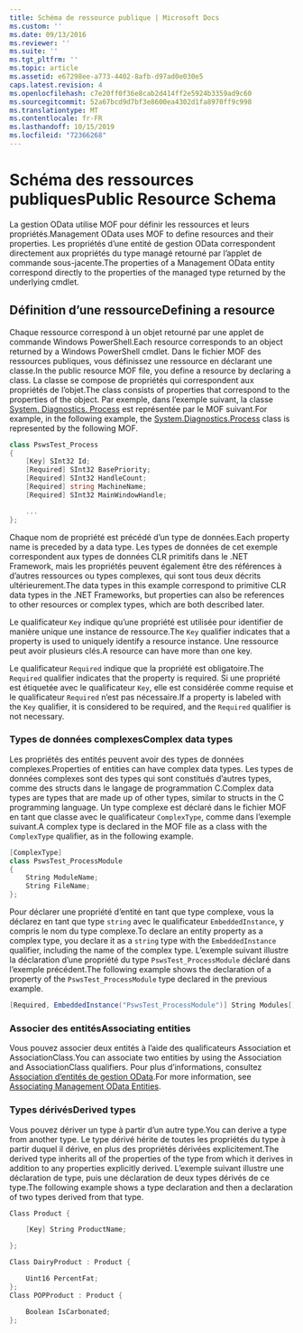 ```yaml
---
title: Schéma de ressource publique | Microsoft Docs
ms.custom: ''
ms.date: 09/13/2016
ms.reviewer: ''
ms.suite: ''
ms.tgt_pltfrm: ''
ms.topic: article
ms.assetid: e67298ee-a773-4402-8afb-d97ad0e030e5
caps.latest.revision: 4
ms.openlocfilehash: c7e20ff0f36e8cab2d414ff2e5924b3359ad9c60
ms.sourcegitcommit: 52a67bcd9d7bf3e8600ea4302d1fa8970ff9c998
ms.translationtype: MT
ms.contentlocale: fr-FR
ms.lasthandoff: 10/15/2019
ms.locfileid: "72366268"
---
```

# <a name="public-resource-schema"></a><span data-ttu-id="9a120-102">Schéma des ressources publiques</span><span class="sxs-lookup"><span data-stu-id="9a120-102">Public Resource Schema</span></span>

<span data-ttu-id="9a120-103">La gestion OData utilise MOF pour définir les ressources et leurs propriétés.</span><span class="sxs-lookup"><span data-stu-id="9a120-103">Management OData uses MOF to define resources and their properties.</span></span> <span data-ttu-id="9a120-104">Les propriétés d’une entité de gestion OData correspondent directement aux propriétés du type managé retourné par l’applet de commande sous-jacente.</span><span class="sxs-lookup"><span data-stu-id="9a120-104">The properties of a Management OData entity correspond directly to the properties of the managed type returned by the underlying cmdlet.</span></span>

## <a name="defining-a-resource"></a><span data-ttu-id="9a120-105">Définition d’une ressource</span><span class="sxs-lookup"><span data-stu-id="9a120-105">Defining a resource</span></span>

<span data-ttu-id="9a120-106">Chaque ressource correspond à un objet retourné par une applet de commande Windows PowerShell.</span><span class="sxs-lookup"><span data-stu-id="9a120-106">Each resource corresponds to an object returned by a Windows PowerShell cmdlet.</span></span> <span data-ttu-id="9a120-107">Dans le fichier MOF des ressources publiques, vous définissez une ressource en déclarant une classe.</span><span class="sxs-lookup"><span data-stu-id="9a120-107">In the public resource MOF file, you define a resource by declaring a class.</span></span> <span data-ttu-id="9a120-108">La classe se compose de propriétés qui correspondent aux propriétés de l’objet.</span><span class="sxs-lookup"><span data-stu-id="9a120-108">The class consists of properties that correspond to the properties of the object.</span></span> <span data-ttu-id="9a120-109">Par exemple, dans l’exemple suivant, la classe [System. Diagnostics. Process](/dotnet/api/System.Diagnostics.Process) est représentée par le MOF suivant.</span><span class="sxs-lookup"><span data-stu-id="9a120-109">For example, in the following example, the [System.Diagnostics.Process](/dotnet/api/System.Diagnostics.Process) class is represented by the following MOF.</span></span>

```csharp
class PswsTest_Process
{
    [Key] SInt32 Id;
    [Required] SInt32 BasePriority;
    [Required] SInt32 HandleCount;
    [Required] string MachineName;
    [Required] SInt32 MainWindowHandle;

    ...
};
```

<span data-ttu-id="9a120-110">Chaque nom de propriété est précédé d’un type de données.</span><span class="sxs-lookup"><span data-stu-id="9a120-110">Each property name is preceded by a data type.</span></span> <span data-ttu-id="9a120-111">Les types de données de cet exemple correspondent aux types de données CLR primitifs dans le .NET Framework, mais les propriétés peuvent également être des références à d’autres ressources ou types complexes, qui sont tous deux décrits ultérieurement.</span><span class="sxs-lookup"><span data-stu-id="9a120-111">The data types in this example correspond to primitive CLR data types in the .NET Frameworks, but properties can also be references to other resources or complex types, which are both described later.</span></span>

<span data-ttu-id="9a120-112">Le qualificateur `Key` indique qu’une propriété est utilisée pour identifier de manière unique une instance de ressource.</span><span class="sxs-lookup"><span data-stu-id="9a120-112">The `Key` qualifier indicates that a property is used to uniquely identify a resource instance.</span></span> <span data-ttu-id="9a120-113">Une ressource peut avoir plusieurs clés.</span><span class="sxs-lookup"><span data-stu-id="9a120-113">A resource can have more than one key.</span></span>

<span data-ttu-id="9a120-114">Le qualificateur `Required` indique que la propriété est obligatoire.</span><span class="sxs-lookup"><span data-stu-id="9a120-114">The `Required` qualifier indicates that the property is required.</span></span> <span data-ttu-id="9a120-115">Si une propriété est étiquetée avec le qualificateur `Key`, elle est considérée comme requise et le qualificateur `Required` n’est pas nécessaire.</span><span class="sxs-lookup"><span data-stu-id="9a120-115">If a property is labeled with the `Key` qualifier, it is considered to be required, and the `Required` qualifier is not necessary.</span></span>

### <a name="complex-data-types"></a><span data-ttu-id="9a120-116">Types de données complexes</span><span class="sxs-lookup"><span data-stu-id="9a120-116">Complex data types</span></span>

<span data-ttu-id="9a120-117">Les propriétés des entités peuvent avoir des types de données complexes.</span><span class="sxs-lookup"><span data-stu-id="9a120-117">Properties of entities can have complex data types.</span></span> <span data-ttu-id="9a120-118">Les types de données complexes sont des types qui sont constitués d’autres types, comme des structs dans le langage de programmation C.</span><span class="sxs-lookup"><span data-stu-id="9a120-118">Complex data types are types that are made up of other types, similar to structs in the C programming language.</span></span> <span data-ttu-id="9a120-119">Un type complexe est déclaré dans le fichier MOF en tant que classe avec le qualificateur `ComplexType`, comme dans l’exemple suivant.</span><span class="sxs-lookup"><span data-stu-id="9a120-119">A complex type is declared in the MOF file as a class with the `ComplexType` qualifier, as in the following example.</span></span>

```csharp
[ComplexType]
class PswsTest_ProcessModule
{
    String ModuleName;
    String FileName;
};
```

<span data-ttu-id="9a120-120">Pour déclarer une propriété d’entité en tant que type complexe, vous la déclarez en tant que type `string` avec le qualificateur `EmbeddedInstance`, y compris le nom du type complexe.</span><span class="sxs-lookup"><span data-stu-id="9a120-120">To declare an entity property as a complex type, you declare it as a `string` type with the `EmbeddedInstance` qualifier, including the name of the complex type.</span></span> <span data-ttu-id="9a120-121">L’exemple suivant illustre la déclaration d’une propriété du type `PswsTest_ProcessModule` déclaré dans l’exemple précédent.</span><span class="sxs-lookup"><span data-stu-id="9a120-121">The following example shows the declaration of a property of the `PswsTest_ProcessModule` type declared in the previous example.</span></span>

```csharp
[Required, EmbeddedInstance("PswsTest_ProcessModule")] String Modules[];
```

### <a name="associating-entities"></a><span data-ttu-id="9a120-122">Associer des entités</span><span class="sxs-lookup"><span data-stu-id="9a120-122">Associating entities</span></span>

<span data-ttu-id="9a120-123">Vous pouvez associer deux entités à l’aide des qualificateurs Association et AssociationClass.</span><span class="sxs-lookup"><span data-stu-id="9a120-123">You can associate two entities by using the Association and AssociationClass qualifiers.</span></span> <span data-ttu-id="9a120-124">Pour plus d’informations, consultez [Association d’entités de gestion OData](./associating-management-odata-entities.md).</span><span class="sxs-lookup"><span data-stu-id="9a120-124">For more information, see [Associating Management OData Entities](./associating-management-odata-entities.md).</span></span>

### <a name="derived-types"></a><span data-ttu-id="9a120-125">Types dérivés</span><span class="sxs-lookup"><span data-stu-id="9a120-125">Derived types</span></span>

<span data-ttu-id="9a120-126">Vous pouvez dériver un type à partir d’un autre type.</span><span class="sxs-lookup"><span data-stu-id="9a120-126">You can derive a type from another type.</span></span> <span data-ttu-id="9a120-127">Le type dérivé hérite de toutes les propriétés du type à partir duquel il dérive, en plus des propriétés dérivées explicitement.</span><span class="sxs-lookup"><span data-stu-id="9a120-127">The derived type inherits all of the properties of the type from which it derives in addition to any properties explicitly derived.</span></span> <span data-ttu-id="9a120-128">L’exemple suivant illustre une déclaration de type, puis une déclaration de deux types dérivés de ce type.</span><span class="sxs-lookup"><span data-stu-id="9a120-128">The following example shows a type declaration and then a declaration of two types derived from that type.</span></span>

```csharp
Class Product {

    [Key] String ProductName;

};

Class DairyProduct : Product {

    Uint16 PercentFat;
};
Class POPProduct : Product {

    Boolean IsCarbonated;
};
```